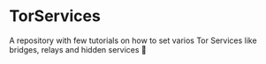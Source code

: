 # TorServices
A repository with few tutorials on how to set varios Tor Services like bridges, relays and hidden services 🧅
